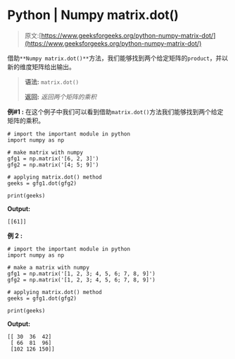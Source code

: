 # Python | Numpy matrix.dot()

> 原文:[https://www.geeksforgeeks.org/python-numpy-matrix-dot/](https://www.geeksforgeeks.org/python-numpy-matrix-dot/)

借助`**Numpy matrix.dot()**`方法，我们能够找到两个给定矩阵的`product`，并以新的维度矩阵给出输出。

> **语法:** `matrix.dot()`
> 
> **返回:** *返回两个矩阵的乘积*

**例#1 :**
在这个例子中我们可以看到借助`matrix.dot()`方法我们能够找到两个给定矩阵的乘积。

```
# import the important module in python
import numpy as np

# make matrix with numpy
gfg1 = np.matrix('[6, 2, 3]')
gfg2 = np.matrix('[4; 5; 9]')

# applying matrix.dot() method
geeks = gfg1.dot(gfg2)

print(geeks)
```

**Output:**

```
[[61]]

```

**例 2 :**

```
# import the important module in python
import numpy as np

# make a matrix with numpy
gfg1 = np.matrix('[1, 2, 3; 4, 5, 6; 7, 8, 9]')
gfg2 = np.matrix('[1, 2, 3; 4, 5, 6; 7, 8, 9]')

# applying matrix.dot() method
geeks = gfg1.dot(gfg2)

print(geeks)
```

**Output:**

```
[[ 30  36  42]
 [ 66  81  96]
 [102 126 150]]

```